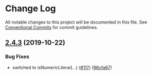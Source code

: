 # Change Log

All notable changes to this project will be documented in this file.
See [Conventional Commits](https://conventionalcommits.org) for commit guidelines.

## [2.4.3](https://github.com/vuese/vuese/compare/@hjtvuese/parser@2.4.2...@hjtvuese/parser@2.4.3) (2019-10-22)


### Bug Fixes

* switched to isNumericLiteral(…) ([#117](https://github.com/hjt-f2e/hjt-vuese/issues/117)) ([96cfa67](https://github.com/vuese/vuese/commit/96cfa67))
